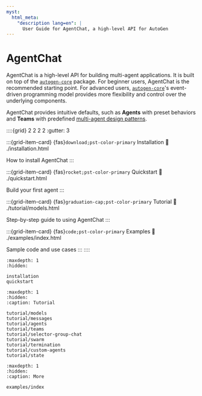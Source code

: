```yaml
---
myst:
  html_meta:
    "description lang=en": |
      User Guide for AgentChat, a high-level API for AutoGen
---
```


# AgentChat

AgentChat is a high-level API for building multi-agent applications.
It is built on top of the [`autogen-core`](../core-user-guide/index.md) package.
For beginner users, AgentChat is the recommended starting point.
For advanced users, [`autogen-core`](../core-user-guide/index.md)'s event-driven
programming model provides more flexibility and control over the underlying components.

AgentChat provides intuitive defaults, such as **Agents** with preset
behaviors and **Teams** with predefined [multi-agent design patterns](../core-user-guide/design-patterns/intro.md).

::::{grid} 2 2 2 2
:gutter: 3

:::{grid-item-card} {fas}`download;pst-color-primary` Installation
:link: ./installation.html

How to install AgentChat
:::

:::{grid-item-card} {fas}`rocket;pst-color-primary` Quickstart
:link: ./quickstart.html

Build your first agent
:::

:::{grid-item-card} {fas}`graduation-cap;pst-color-primary` Tutorial
:link: ./tutorial/models.html

Step-by-step guide to using AgentChat
:::

:::{grid-item-card} {fas}`code;pst-color-primary` Examples
:link: ./examples/index.html

Sample code and use cases
:::
::::

```{toctree}
:maxdepth: 1
:hidden:

installation
quickstart
```

```{toctree}
:maxdepth: 1
:hidden:
:caption: Tutorial

tutorial/models
tutorial/messages
tutorial/agents
tutorial/teams
tutorial/selector-group-chat
tutorial/swarm
tutorial/termination
tutorial/custom-agents
tutorial/state
```

```{toctree}
:maxdepth: 1
:hidden:
:caption: More

examples/index
```
